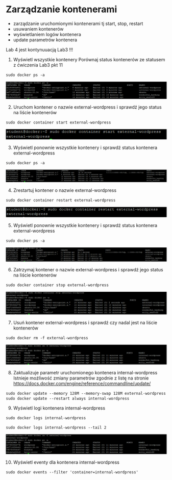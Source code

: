 # Zarządzanie kontenerami

- zarządzanie uruchomionymi kontenerami tj start, stop, restart
- usuwaniem kontenerów
- wyświetlaniem logów kontenera
- update parametrów kontenera

Lab 4 jest kontynuuacją Lab3 !!!

1. Wyświetl wszystkie kontenery
Porównaj status kontenerów ze statusem z ćwiczenia Lab3 pkt 11

```
sudo docker ps -a
```
![Docker Containers](img/lab4_1.png)

2. Uruchom kontener o nazwie external-wordpress i sprawdź jego status na liście kontenerów
```
sudo docker container start external-wordpress
```
![Docker Containers](img/lab4_2.png)

3. Wyświetl ponownie wszystkie kontenery i sprawdź status kontenera external-wordpress
```
sudo docker ps -a
```
![Docker Containers](img/lab4_3.png)

4. Zrestartuj kontener o nazwie external-wordpress
```
sudo docker container restart external-wordpress
```
![Docker Containers](img/lab4_4.png)

5. Wyświetl ponownie wszystkie kontenery i sprawdź status kontenera external-wordpress
```
sudo docker ps -a
```
![Docker Containers](img/lab4_5.png)

6. Zatrzymaj kontener o nazwie external-wordpress i sprawdź jego status na liście kontenerów
```
sudo docker container stop external-wordpress
```
![Docker Containers](img/lab4_6.png)

7. Usuń kontener external-wordpress i sprawdź czy nadal jest na liście kontenerów
```
sudo docker rm -f external-wordpress
```
![Docker Containers](img/lab4_7.png)

8. Zaktualizuje parametr uruchomionego kontenera internal-wordpress
Istnieje możliwość zmiany parametrów zgodnie z listę na stronie https://docs.docker.com/engine/reference/commandline/update/
```
sudo docker update --memory 128M --memory-swap 128M external-wordpress
sudo docker update --restart always internal-wordpress
```

9. Wyświetl logi kontenera internal-wordpress
```
sudo docker logs internal-wordpress
```
```
sudo docker logs internal-wordpress --tail 2
```
![Docker Containers](img/lab4_7.png)

10. Wyświetl eventy dla kontenera internal-wordpress
```
sudo docker events --filter 'container=internal-wordpress'
```


